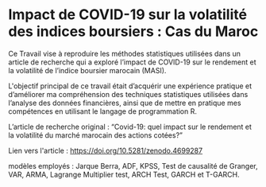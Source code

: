 # Impact de COVID-19 sur la volatilité des indices boursiers : Cas du Maroc

Ce Travail vise à reproduire les méthodes statistiques utilisées dans un article de recherche qui a exploré l’impact de COVID-19 sur le rendement et la volatilité de l’indice boursier marocain (MASI).

L'objectif principal de ce travail était d’acquérir une expérience pratique et d’améliorer ma compréhension des techniques statistiques utilisées dans l’analyse des données financières, ainsi que de mettre en pratique mes compétences en utilisant le langage de programmation R.

L’article de recherche original : “Covid-19: quel impact sur le rendement et la volatilité du marché marocain des actions cotées?”

Lien vers l'article : https://doi.org/10.5281/zenodo.4699287

modèles employés : Jarque Berra, ADF, KPSS, Test de causalité de Granger, VAR, ARMA, Lagrange Multiplier test, ARCH Test, GARCH et T-GARCH.
